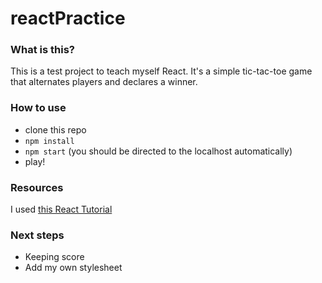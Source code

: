# reactPractice

### What is this?

This is a test project to teach myself React. It's a simple tic-tac-toe game that alternates players and declares a winner.

### How to use

* clone this repo
* `npm install`
* `npm start` (you should be directed to the localhost automatically)
* play!

### Resources

I used [this React Tutorial](https://reactjs.org/tutorial/tutorial.html)

### Next steps

- Keeping score
- Add my own stylesheet
